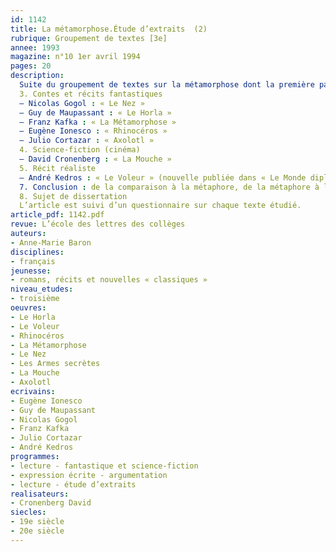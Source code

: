 ```yaml
---
id: 1142
title: La métamorphose.Étude d’extraits  (2)
rubrique: Groupement de textes [3e]
annee: 1993
magazine: n°10 1er avril 1994
pages: 20
description: 
  Suite du groupement de textes sur la métamorphose dont la première partie a été publiée dans le numéro spécial « Théophile Gautier ».  Objectif : guider les élèves de troisième vers l’écriture de la dissertation littéraire…
  3. Contes et récits fantastiques
  – Nicolas Gogol : « Le Nez »
  – Guy de Maupassant : « Le Horla »
  – Franz Kafka : « La Métamorphose »
  – Eugène Ionesco : « Rhinocéros »
  – Julio Cortazar : « Axolotl »
  4. Science-fiction (cinéma)
  – David Cronenberg : « La Mouche »
  5. Récit réaliste
  – André Kedros : « Le Voleur » (nouvelle publiée dans « Le Monde diplomatique » en mars 1992  et donnée en annexe)
  7. Conclusion : de la comparaison à la métaphore, de la métaphore à la métamorphose
  8. Sujet de dissertation
  L’article est suivi d’un questionnaire sur chaque texte étudié.
article_pdf: 1142.pdf
revue: L’école des lettres des collèges
auteurs:
- Anne-Marie Baron
disciplines:
- français
jeunesse:
- romans, récits et nouvelles « classiques »
niveau_etudes:
- troisième
oeuvres:
- Le Horla
- Le Voleur
- Rhinocéros
- La Métamorphose
- Le Nez
- Les Armes secrètes
- La Mouche
- Axolotl
ecrivains:
- Eugène Ionesco
- Guy de Maupassant
- Nicolas Gogol
- Franz Kafka
- Julio Cortazar
- André Kedros
programmes:
- lecture - fantastique et science-fiction
- expression écrite - argumentation
- lecture - étude d’extraits
realisateurs:
- Cronenberg David
siecles:
- 19e siècle
- 20e siècle
---
```

